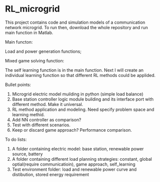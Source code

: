 # RL_microgrid
This project contains code and simulation models of a communication network microgrid. 
To run then, download the whole repository and run main function in Matlab.

Main functon:

Load and power generation functions;

Mixed game solving function:

The self learning function is in the main function. Next I will create an individual learning function so that different RL methods could be applided.


Bullet points:
1. Microgrid electric model muilding in python (simple load balance)
2. Base station controller logic module building and its interface port with different method. Make it universal.
3. RL method application and modeling. Need specify problem space and learning methid.
4. Add NN controller as comparison?
5. Test with different scenarios.
6. Keep or discard game approach? Performance comparison.

To do lists:
1. A folder containing electric model: base station, renewable power source, battery
2. A folder containing different load planning strategies: constant, global optial(require communicatioin), game approach, self_learning
3. Test environment folder: load and renewable power curve and distibution, stored energy requirement
